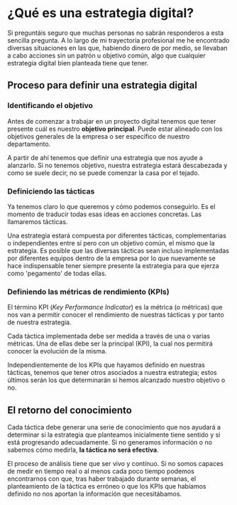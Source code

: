 # ¿Qué es una estrategia digital?

Si preguntáis seguro que muchas personas no sabrán responderos a esta sencilla pregunta. A lo largo de mi trayectoria profesional me he encontrado diversas situaciones en las que, habiendo dinero de por medio, se llevaban a cabo acciones sin un patrón u objetivo común, algo que cualquier estrategia digital bien planteada tiene que tener.

## Proceso para definir una estrategia digital

### Identificando el objetivo

Antes de comenzar a trabajar en un proyecto digital tenemos que tener presente cuál es nuestro **objetivo principal**. Puede estar alineado con los objetivos generales de la empresa o ser específico de nuestro departamento.

A partir de ahí tenemos que definir una estrategia que nos ayude a alanzarlo. Si no tenemos objetivo, nuestra estrategia estará descabezada y como se suele decir, no se puede comenzar la casa por el tejado.

### Definiciendo las tácticas

Ya tenemos claro lo que queremos y cómo podemos conseguirlo. Es el momento de traducir todas esas ideas en acciones concretas. Las llamaremos tácticas.

Una estrategia estará compuesta por diferentes tácticas, complementarias o independientes entre sí pero con un objetivo común, el mismo que la estrategia. Es posible que las diversas tácticas sean incluso implementadas por diferentes equipos dentro de la empresa por lo que nuevamente se hace indispensable tener siempre presente la estrategia para que ejerza como 'pegamento' de todas ellas.

### Definiendo las métricas de rendimiento (KPIs)

El término KPI (*Key Performance Indicator*) es la métrica (o métricas) que nos van a permitir conocer el rendimiento de nuestras tácticas y por tanto de nuestra estrategia.

Cada táctica implementada debe ser medida a través de una o varias métricas. Una de ellas debe ser la principal (KPI), la cual nos permitirá conocer la evolución de la misma. 

Independientemente de los KPIs que hayamos definido en nuestras tácticas, tenemos que tener otros asociados a nuestra estrategia; estos últimos serán los que determinarán si hemos alcanzado nuestro objetivo o no.

## El retorno del conocimiento

Cada táctica debe generar una serie de conocimiento que nos ayudará a determinar si la estrategia que planteamos inicialmente tiene sentido y si está progresando adecuadamente. Si no generamos información o no sabemos cómo medirla, **la táctica no será efectiva**.

El proceso de análisis tiene que ser vivo y contínuo. Si no somos capaces de medir en tiempo real o al menos cada poco tiempo podemos encontrarnos con que, tras haber trabajado durante semanas, el planteamiento de la táctica es erróneo o que los KPIs que habíamos definido no nos aportan la información que necesitábamos.

